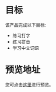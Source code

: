 # 目标

该产品完成以下目标:

- 练习打字
- 练习拼音
- 学习中文词语

# 预览地址

您可点击[这里](https://open-cn-business.github.io/typing-cn-game)进行预览。
